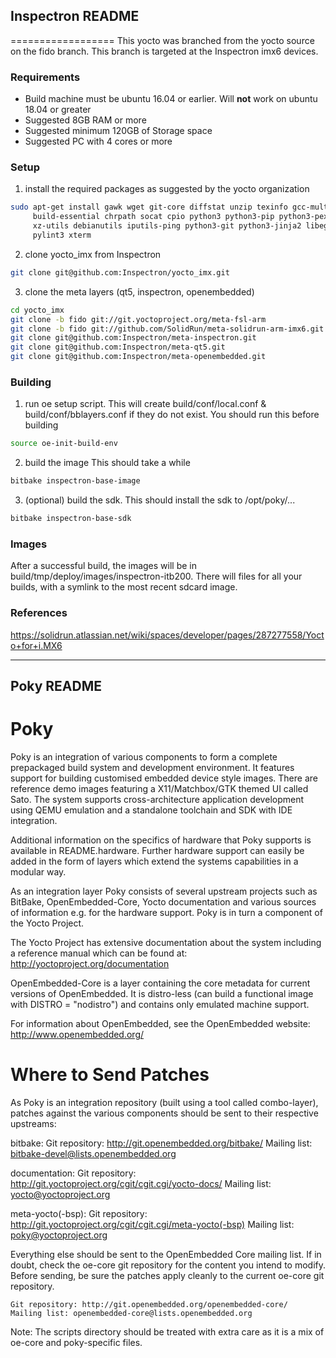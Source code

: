 ## Inspectron README
==================
This yocto was branched from the yocto source on the fido branch. This branch is targeted at the Inspectron imx6 devices. 

### Requirements

* Build machine must be ubuntu 16.04 or earlier. Will **not** work on ubuntu 18.04 or greater
* Suggested 8GB RAM or more
* Suggested minimum 120GB of Storage space
* Suggested PC with 4 cores or more

### Setup
1) install the required packages as suggested by the yocto organization
``` bash
sudo apt-get install gawk wget git-core diffstat unzip texinfo gcc-multilib \
     build-essential chrpath socat cpio python3 python3-pip python3-pexpect \
     xz-utils debianutils iputils-ping python3-git python3-jinja2 libegl1-mesa libsdl1.2-dev \
     pylint3 xterm
```
2) clone yocto_imx from Inspectron
``` bash
git clone git@github.com:Inspectron/yocto_imx.git
```

3) clone the meta layers (qt5, inspectron, openembedded)
``` bash
cd yocto_imx
git clone -b fido git://git.yoctoproject.org/meta-fsl-arm
git clone -b fido git://github.com/SolidRun/meta-solidrun-arm-imx6.git
git clone git@github.com:Inspectron/meta-inspectron.git
git clone git@github.com:Inspectron/meta-qt5.git
git clone git@github.com:Inspectron/meta-openembedded.git
```

### Building
1) run oe setup script. This will create build/conf/local.conf & build/conf/bblayers.conf if they do not exist. You should run this before building
``` bash
source oe-init-build-env
```

2) build the image
This should take a while
``` bash
bitbake inspectron-base-image
```

3) (optional) build the sdk. This should install the sdk to /opt/poky/...
``` bash
bitbake inspectron-base-sdk
```

### Images
After a successful build, the images will be in build/tmp/deploy/images/inspectron-itb200. There will files for all your builds, with a symlink to the most recent sdcard image.

### References 
https://solidrun.atlassian.net/wiki/spaces/developer/pages/287277558/Yocto+for+i.MX6


---
## Poky README

Poky
====

Poky is an integration of various components to form a complete prepackaged
build system and development environment. It features support for building
customised embedded device style images. There are reference demo images
featuring a X11/Matchbox/GTK themed UI called Sato. The system supports
cross-architecture application development using QEMU emulation and a
standalone toolchain and SDK with IDE integration.

Additional information on the specifics of hardware that Poky supports
is available in README.hardware. Further hardware support can easily be added
in the form of layers which extend the systems capabilities in a modular way.

As an integration layer Poky consists of several upstream projects such as 
BitBake, OpenEmbedded-Core, Yocto documentation and various sources of information 
e.g. for the hardware support. Poky is in turn a component of the Yocto Project.

The Yocto Project has extensive documentation about the system including a 
reference manual which can be found at:
    http://yoctoproject.org/documentation

OpenEmbedded-Core is a layer containing the core metadata for current versions
of OpenEmbedded. It is distro-less (can build a functional image with
DISTRO = "nodistro") and contains only emulated machine support.

For information about OpenEmbedded, see the OpenEmbedded website:
    http://www.openembedded.org/

Where to Send Patches
=====================

As Poky is an integration repository (built using a tool called combo-layer),
patches against the various components should be sent to their respective
upstreams:

bitbake:
    Git repository: http://git.openembedded.org/bitbake/
    Mailing list: bitbake-devel@lists.openembedded.org

documentation:
    Git repository: http://git.yoctoproject.org/cgit/cgit.cgi/yocto-docs/
    Mailing list: yocto@yoctoproject.org

meta-yocto(-bsp):
    Git repository: http://git.yoctoproject.org/cgit/cgit.cgi/meta-yocto(-bsp)
    Mailing list: poky@yoctoproject.org

Everything else should be sent to the OpenEmbedded Core mailing list.  If in
doubt, check the oe-core git repository for the content you intend to modify.
Before sending, be sure the patches apply cleanly to the current oe-core git
repository.

    Git repository: http://git.openembedded.org/openembedded-core/
    Mailing list: openembedded-core@lists.openembedded.org

Note: The scripts directory should be treated with extra care as it is a mix of
oe-core and poky-specific files.
